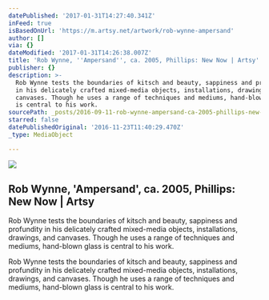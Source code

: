 ```yaml
---
datePublished: '2017-01-31T14:27:40.341Z'
inFeed: true
isBasedOnUrl: 'https://m.artsy.net/artwork/rob-wynne-ampersand'
author: []
via: {}
dateModified: '2017-01-31T14:26:38.007Z'
title: 'Rob Wynne, ''Ampersand'', ca. 2005, Phillips: New Now | Artsy'
publisher: {}
description: >-
  Rob Wynne tests the boundaries of kitsch and beauty, sappiness and profundity
  in his delicately crafted mixed-media objects, installations, drawings, and
  canvases. Though he uses a range of techniques and mediums, hand-blown glass
  is central to his work.
sourcePath: _posts/2016-09-11-rob-wynne-ampersand-ca-2005-phillips-new-now-or-artsy.md
starred: false
datePublishedOriginal: '2016-11-23T11:40:29.470Z'
_type: MediaObject

---
```

<article style=""><img src="https://imgflo.herokuapp.com/graph/2b2431f8e7ba7b0/5b74714261436a16d3b4435a5c37110c/noop.jpg?input=https%3A%2F%2Fd32dm0rphc51dk.cloudfront.net%2FYyma_RNk68qRog9MvZ4B7w%2Flarge.jpg" /><h1>Rob Wynne, 'Ampersand', ca. 2005, Phillips: New Now | Artsy</h1><p>Rob Wynne tests the boundaries of kitsch and beauty, sappiness and profundity in his delicately crafted mixed-media objects, installations, drawings, and canvases. Though he uses a range of techniques and mediums, hand-blown glass is central to his work.</p></article>

Rob Wynne tests the boundaries of kitsch and beauty, sappiness and profundity in his delicately crafted mixed-media objects, installations, drawings, and canvases. Though he uses a range of techniques and mediums, hand-blown glass is central to his work.